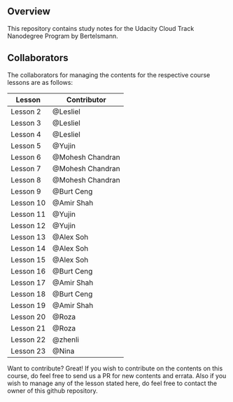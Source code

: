 ## Overview

This repository contains study notes for the Udacity Cloud Track Nanodegree Program by Bertelsmann.   

## Collaborators

The collaborators for managing the contents for the respective course lessons are as follows:

| Lesson | Contributor |
| ------ | ------ |
| Lesson 2 | @Lesliel |
| Lesson 3 | @Lesliel |
| Lesson 4 | @Lesliel |
| Lesson 5 | @Yujin |
| Lesson 6 | @Mohesh Chandran |
| Lesson 7 | @Mohesh Chandran |
| Lesson 8 | @Mohesh Chandran |
| Lesson 9 | @Burt Ceng |
| Lesson 10 | @Amir Shah |
| Lesson 11 | @Yujin  |
| Lesson 12 | @Yujin |
| Lesson 13 | @Alex Soh |
| Lesson 14 | @Alex Soh |
| Lesson 15 | @Alex Soh |
| Lesson 16 | @Burt Ceng |
| Lesson 17 | @Amir Shah |
| Lesson 18 | @Burt Ceng |
| Lesson 19 | @Amir Shah |
| Lesson 20 | @Roza |
| Lesson 21 | @Roza |
| Lesson 22 | @zhenli |
| Lesson 23 | @Nina |

Want to contribute? Great!
If you wish to contribute on the contents on this course, do feel free to send us a PR for new contents and errata. Also if you wish to manage any of the lesson stated here, do feel free to contact the owner of this github repository.
